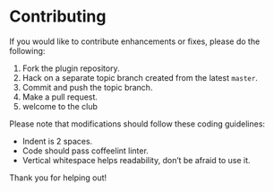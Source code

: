 # Contributing

If you would like to contribute enhancements or fixes, please do the following:

1.  Fork the plugin repository.
2.  Hack on a separate topic branch created from the latest `master`.
3.  Commit and push the topic branch.
4.  Make a pull request.
5.  welcome to the club

Please note that modifications should follow these coding guidelines:

-   Indent is 2 spaces.
-   Code should pass coffeelint linter.
-   Vertical whitespace helps readability, don’t be afraid to use it.

Thank you for helping out!
